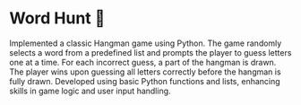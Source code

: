 <h1> Word Hunt 🔎</h1>

Implemented a classic Hangman game using Python. The game randomly selects a word from a predefined list and prompts the player to guess letters one at a time. For each incorrect guess, a part of the hangman is drawn. The player wins upon guessing all letters correctly before the hangman is fully drawn. Developed using basic Python functions and lists, enhancing skills in game logic and user input handling.

